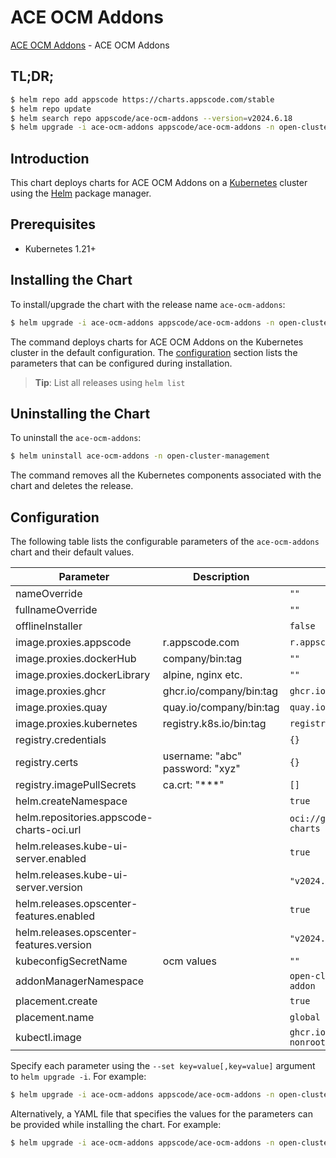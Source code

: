 # ACE OCM Addons

[ACE OCM Addons](https://github.com/appscode-cloud/installer) - ACE OCM Addons

## TL;DR;

```bash
$ helm repo add appscode https://charts.appscode.com/stable
$ helm repo update
$ helm search repo appscode/ace-ocm-addons --version=v2024.6.18
$ helm upgrade -i ace-ocm-addons appscode/ace-ocm-addons -n open-cluster-management --create-namespace --version=v2024.6.18
```

## Introduction

This chart deploys charts for ACE OCM Addons on a [Kubernetes](http://kubernetes.io) cluster using the [Helm](https://helm.sh) package manager.

## Prerequisites

- Kubernetes 1.21+

## Installing the Chart

To install/upgrade the chart with the release name `ace-ocm-addons`:

```bash
$ helm upgrade -i ace-ocm-addons appscode/ace-ocm-addons -n open-cluster-management --create-namespace --version=v2024.6.18
```

The command deploys charts for ACE OCM Addons on the Kubernetes cluster in the default configuration. The [configuration](#configuration) section lists the parameters that can be configured during installation.

> **Tip**: List all releases using `helm list`

## Uninstalling the Chart

To uninstall the `ace-ocm-addons`:

```bash
$ helm uninstall ace-ocm-addons -n open-cluster-management
```

The command removes all the Kubernetes components associated with the chart and deletes the release.

## Configuration

The following table lists the configurable parameters of the `ace-ocm-addons` chart and their default values.

|                 Parameter                 |           Description           |                      Default                       |
|-------------------------------------------|---------------------------------|----------------------------------------------------|
| nameOverride                              |                                 | <code>""</code>                                    |
| fullnameOverride                          |                                 | <code>""</code>                                    |
| offlineInstaller                          |                                 | <code>false</code>                                 |
| image.proxies.appscode                    | r.appscode.com                  | <code>r.appscode.com</code>                        |
| image.proxies.dockerHub                   | company/bin:tag                 | <code>""</code>                                    |
| image.proxies.dockerLibrary               | alpine, nginx etc.              | <code>""</code>                                    |
| image.proxies.ghcr                        | ghcr.io/company/bin:tag         | <code>ghcr.io</code>                               |
| image.proxies.quay                        | quay.io/company/bin:tag         | <code>quay.io</code>                               |
| image.proxies.kubernetes                  | registry.k8s.io/bin:tag         | <code>registry.k8s.io</code>                       |
| registry.credentials                      |                                 | <code>{}</code>                                    |
| registry.certs                            | username: "abc" password: "xyz" | <code>{}</code>                                    |
| registry.imagePullSecrets                 | ca.crt: "***"                   | <code>[]</code>                                    |
| helm.createNamespace                      |                                 | <code>true</code>                                  |
| helm.repositories.appscode-charts-oci.url |                                 | <code>oci://ghcr.io/appscode-charts</code>         |
| helm.releases.kube-ui-server.enabled      |                                 | <code>true</code>                                  |
| helm.releases.kube-ui-server.version      |                                 | <code>"v2024.5.15"</code>                          |
| helm.releases.opscenter-features.enabled  |                                 | <code>true</code>                                  |
| helm.releases.opscenter-features.version  |                                 | <code>"v2024.6.18"</code>                          |
| kubeconfigSecretName                      | ocm values                      | <code>""</code>                                    |
| addonManagerNamespace                     |                                 | <code>open-cluster-management-addon</code>         |
| placement.create                          |                                 | <code>true</code>                                  |
| placement.name                            |                                 | <code>global</code>                                |
| kubectl.image                             |                                 | <code>ghcr.io/appscode/kubectl-nonroot:1.25</code> |


Specify each parameter using the `--set key=value[,key=value]` argument to `helm upgrade -i`. For example:

```bash
$ helm upgrade -i ace-ocm-addons appscode/ace-ocm-addons -n open-cluster-management --create-namespace --version=v2024.6.18 --set image.proxies.appscode=r.appscode.com
```

Alternatively, a YAML file that specifies the values for the parameters can be provided while
installing the chart. For example:

```bash
$ helm upgrade -i ace-ocm-addons appscode/ace-ocm-addons -n open-cluster-management --create-namespace --version=v2024.6.18 --values values.yaml
```
